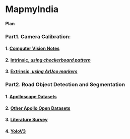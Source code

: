 # MapmyIndia
#### Plan



### Part1. Camera Calibration:

#### 1. [Computer Vision Notes](Calibration/Notes.md)
#### 2. [Intrinsic, *using checkerboard pattern*](Calibration/Intrinsic/)
#### 3. [Extrinsic, *using ArUco markers*](Calibration/Extrinsic/)

### Part2. Road Object Detection and Segmentation

#### 1. [Apolloscape Datasets](Datasets/)
#### 2. [Other Apollo Open Datasets](Datasets/)
#### 3. [Literature Survey](Literature/)
#### 4. [YoloV3](YoloV3/)
